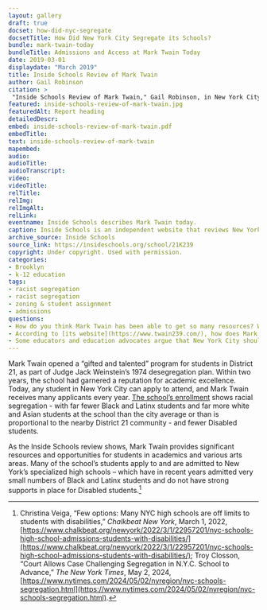 ```yaml
--- 
layout: gallery
draft: true
docset: how-did-nyc-segregate
docsetTitle: How Did New York City Segregate its Schools?
bundle: mark-twain-today
bundleTitle: Admissions and Access at Mark Twain Today
date: 2019-03-01
displaydate: "March 2019"
title: Inside Schools Review of Mark Twain
author: Gail Robinson
citation: >
 "Inside Schools Review of Mark Twain," Gail Robinson, in New York City Civil Rights History Project, Accessed: [Month Day, Year], https://nyccivilrightshistory.org/gallery/inside-schools-review-of-mark-twain.
featured: inside-schools-review-of-mark-twain.jpg
featuredAlt: Report heading
detailedDescr: 
embed: inside-schools-review-of-mark-twain.pdf
embedTitle: 
text: inside-schools-review-of-mark-twain
mapembed: 
audio: 
audioTitle: 
audioTranscript: 
video: 
videoTitle: 
relTitle: 
relImg: 
relImgAlt: 
relLink: 
eventname: Inside Schools describes Mark Twain today.
caption: Inside Schools is an independent website that reviews New York City schools. This is their description of Mark Twain today. 
archive_source: Inside Schools
source_link: https://insideschools.org/school/21K239
copyright: Under copyright. Used with permission. 
categories: 
- Brooklyn
- k-12 education
tags: 
- racist segregation
- racist segregation
- zoning & student assignment
- admissions
questions: 
- How do you think Mark Twain has been able to get so many resources? Why do you think Mark Twain has these resources when other schools lack them? 
- According to [its website](https://www.twain239.com/), how does Mark Twain define a good education? Do you agree with that definition? Why or why not?
- Some educators and education advocates argue that New York City should have no “gifted and talented” programs. Others say that there should be more of these programs. What do you think?  
--- 
```


Mark Twain opened a “gifted and talented” program for students in District 21, as part of Judge Jack Weinstein’s 1974 desegregation plan. Within two years, the school had garnered a reputation for academic excellence. Today, any student in New York City can apply to attend, and Mark Twain receives many applicants every year. [The school’s enrollment](/gallery/mark-twain-school-performance-dashboard) shows racial segregation - with far fewer Black and Latinx students and far more white and Asian students at the school than the city average or than is proportional to the nearby District 21 community - and fewer Disabled students.

As the Inside Schools review shows, Mark Twain provides significant resources and opportunities for students in academics and various arts areas. Many of the school’s students apply to and are admitted to New York’s specialized high schools – which have in recent years admitted very small numbers of Black and Latinx students and do not have strong supports in place for Disabled students.[^1]  

[^1]: Christina Veiga, “Few options: Many NYC high schools are off limits to students with disabilities,” *Chalkbeat New York*, March 1, 2022, [https://www.chalkbeat.org/newyork/2022/3/1/22957201/nyc-schools-high-school-admissions-students-with-disabilities/](https://www.chalkbeat.org/newyork/2022/3/1/22957201/nyc-schools-high-school-admissions-students-with-disabilities/); Troy Closson, “Court Allows Case Challenging Segregation in N.Y.C. School to Advance,” *The New York Times*, May 2, 2024, [https://www.nytimes.com/2024/05/02/nyregion/nyc-schools-segregation.html](https://www.nytimes.com/2024/05/02/nyregion/nyc-schools-segregation.html).
